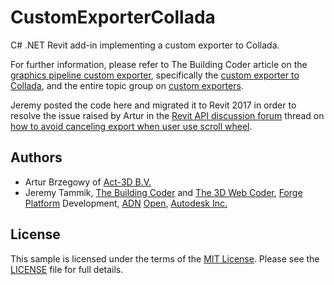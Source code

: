 # CustomExporterCollada

C# .NET Revit add-in implementing a custom exporter to Collada.

For further information, please refer to The Building Coder article on 
the [graphics pipeline custom exporter](http://thebuildingcoder.typepad.com/blog/2013/07/graphics-pipeline-custom-exporter.html), 
specifically 
the [custom exporter to Collada](http://thebuildingcoder.typepad.com/blog/2013/07/graphics-pipeline-custom-exporter.html#5),
and the entire topic group on [custom exporters](http://thebuildingcoder.typepad.com/blog/about-the-author.html#5.1).

Jeremy posted the code here and migrated it to Revit 2017 in order to resolve the issue raised by Artur in 
the [Revit API discussion forum](http://forums.autodesk.com/t5/revit-api/bd-p/160) thread 
on [how to avoid canceling export when user use scroll wheel](https://forums.autodesk.com/t5/revit-api-forum/how-to-avoid-canceling-export-when-user-use-scroll-wheel/m-p/6882457).


## Authors

- Artur Brzegowy of [Act-3D B.V.](http://www.lumion3d.com)
- Jeremy Tammik,
[The Building Coder](http://thebuildingcoder.typepad.com) and
[The 3D Web Coder](http://the3dwebcoder.typepad.com),
[Forge](http://forge.autodesk.com) [Platform](https://developer.autodesk.com) Development,
[ADN](http://www.autodesk.com/adn)
[Open](http://www.autodesk.com/adnopen),
[Autodesk Inc.](http://www.autodesk.com)


## License

This sample is licensed under the terms of the [MIT License](http://opensource.org/licenses/MIT).
Please see the [LICENSE](LICENSE) file for full details.
